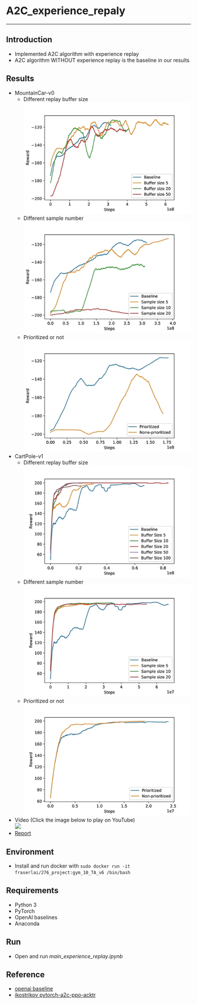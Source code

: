 # **A2C_experience_repaly**
- - -
## **Introduction**
* Implemented A2C algorithm with experience replay
* A2C algorithm WITHOUT experience replay is the baseline in our results
## **Results**
* MountainCar-v0  
     * Different replay buffer size  
     ![Alt text](imgs/Mountaincar_buff.jpg)  
     * Different sample number  
     ![Alt text](imgs/Mountaincar_sample_size.jpg)  
     * Prioritized or not  
     ![Alt text](imgs/Mountaincar_prioritized.jpg)  
* CartPole-v1  
     * Different replay buffer size  
     ![Alt text](imgs/carpole_buffer.jpg)  
     * Different sample number  
     ![Alt text](imgs/carpole_sample.jpg)  
     * Prioritized or not  
     ![Alt text](imgs/carpole_prioritize.jpg)  
* Video (Click the image below to play on YouTube)  
     [![](http://img.youtube.com/vi/mIvstl3QufM/0.jpg)](http://www.youtube.com/watch?v=mIvstl3QufM)
* [Report](ece-276-final.pdf)

## **Environment**
* Install and run docker with ```sudo docker run -it fraserlai/276_project:gym_10_TA_v6 /bin/bash```

## **Requirements**
* Python 3
* PyTorch
* OpenAI baselines
* Anaconda

## **Run** ##
* Open and run *main_experience_replay.ipynb*

## **Reference** ##
* [openai baseline](https://github.com/openai/baselines/tree/master/baselines/a2c)
* [ikostrikov pytorch-a2c-ppo-acktr](https://github.com/ikostrikov/pytorch-a2c-ppo-acktr)
